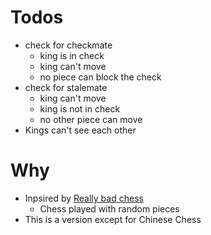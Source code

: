 # Todos

- check for checkmate
  - king is in check
  - king can't move
  - no piece can block the check
- check for stalemate
  - king can't move
  - king is not in check
  - no other piece can move
- Kings can't see each other

# Why

- Inpsired by [Really bad chess](https://play.google.com/store/apps/details?id=com.noodlecake.reallybadchess&hl=en_CA)
  - Chess played with random pieces
- This is a version except for Chinese Chess

